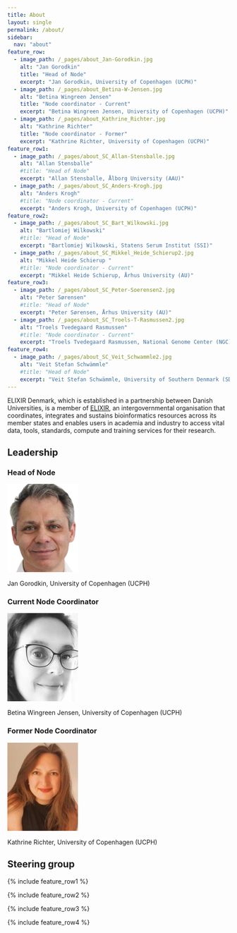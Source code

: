 ```yaml
---
title: About
layout: single
permalink: /about/
sidebar:
  nav: "about"
feature_row:
  - image_path: /_pages/about_Jan-Gorodkin.jpg
    alt: "Jan Gorodkin"
    title: "Head of Node"
    excerpt: "Jan Gorodkin, University of Copenhagen (UCPH)"
  - image_path: /_pages/about_Betina-W-Jensen.jpg
    alt: "Betina Wingreen Jensen"
    title: "Node coordinator - Current"
    excerpt: "Betina Wingreen Jensen, University of Copenhagen (UCPH)"
  - image_path: /_pages/about_Kathrine_Richter.jpg
    alt: "Kathrine Richter"
    title: "Node coordinator - Former"
    excerpt: "Kathrine Richter, University of Copenhagen (UCPH)"
feature_row1:
  - image_path: /_pages/about_SC_Allan-Stensballe.jpg
    alt: "Allan Stensballe"
    #title: "Head of Node"
    excerpt: "Allan Stensballe, Ålborg University (AAU)"
  - image_path: /_pages/about_SC_Anders-Krogh.jpg
    alt: "Anders Krogh"
    #title: "Node coordinator - Current"
    excerpt: "Anders Krogh, University of Copenhagen (UCPH)"
feature_row2:
  - image_path: /_pages/about_SC_Bart_Wilkowski.jpg
    alt: "Bartlomiej Wilkowski"
    #title: "Head of Node"
    excerpt: "Bartlomiej Wilkowski, Statens Serum Institut (SSI)"
  - image_path: /_pages/about_SC_Mikkel_Heide_Schierup2.jpg
    alt: "Mikkel Heide Schierup "
    #title: "Node coordinator - Current"
    excerpt: "Mikkel Heide Schierup, Århus University (AU)"
feature_row3:
  - image_path: /_pages/about_SC_Peter-Soerensen2.jpg
    alt: "Peter Sørensen"
    #title: "Head of Node"
    excerpt: "Peter Sørensen, Århus University (AU)"
  - image_path: /_pages/about_SC_Troels-T-Rasmussen2.jpg
    alt: "Troels Tvedegaard Rasmussen"
    #title: "Node coordinator - Current"
    excerpt: "Troels Tvedegaard Rasmussen, National Genome Center (NGC)"
feature_row4:
  - image_path: /_pages/about_SC_Veit_Schwammle2.jpg
    alt: "Veit Stefan Schwämmle"
    #title: "Head of Node"
    excerpt: "Veit Stefan Schwämmle, University of Southern Denmark (SDU)"
---
```


ELIXIR Denmark, which is established in a partnership between Danish Universities, is a member of [ELIXIR](https://elixir-europe.org/), an intergovernmental organisation that coordinates, integrates and sustains bioinformatics resources across its member states and enables users in academia and industry to access vital data, tools, standards, compute and training services for their research. 

## Leadership

### Head of Node

![Jan Gorodkin](about_Jan-Gorodkin.jpg) 

Jan Gorodkin, University of Copenhagen (UCPH)

### Current Node Coordinator

![Betina Wingreen Jensen](about_Betina-W-Jensen.jpg) 

Betina Wingreen Jensen, University of Copenhagen (UCPH)

### Former Node Coordinator

![Kathrine Richter](about_Kathrine_Richter.jpg)

Kathrine Richter, University of Copenhagen (UCPH)

## Steering group

{% include feature_row1 %}

{% include feature_row2 %}

{% include feature_row3 %}

{% include feature_row4 %}
